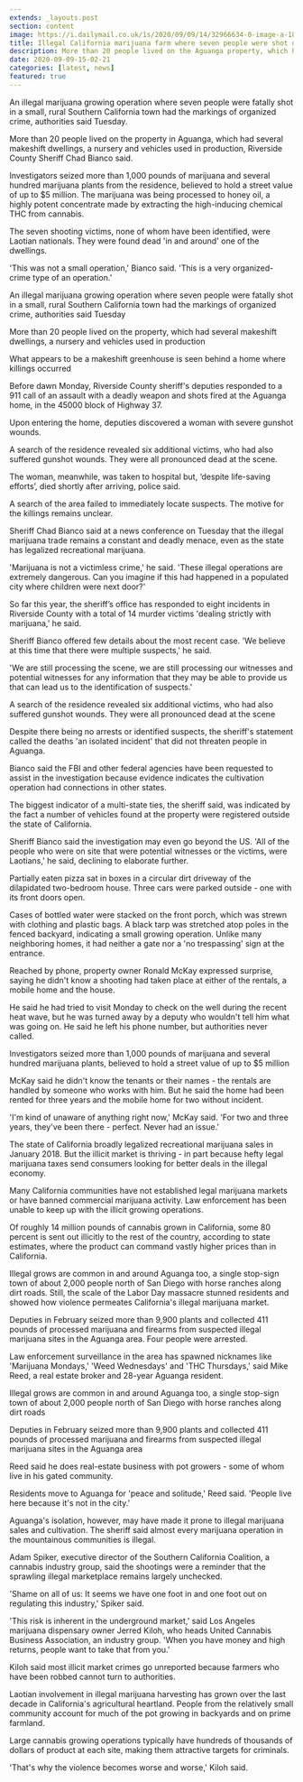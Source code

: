 ```yaml
---
extends: _layouts.post
section: content
image: https://i.dailymail.co.uk/1s/2020/09/09/14/32966634-0-image-a-18_1599659875588.jpg 
title: Illegal California marijuana farm where seven people were shot dead 
description: More than 20 people lived on the Aguanga property, which had several makeshift dwellings, a nursery and vehicles used in production, Riverside County Sheriff Chad Bianco said. 
date: 2020-09-09-15-02-21 
categories: [latest, news] 
featured: true 
--- 
```

An illegal marijuana growing operation where seven people were fatally shot in a small, rural Southern California town had the markings of organized crime, authorities said Tuesday.

More than 20 people lived on the property in Aguanga, which had several makeshift dwellings, a nursery and vehicles used in production, Riverside County Sheriff Chad Bianco said. 

Investigators seized more than 1,000 pounds of marijuana and several hundred marijuana plants from the residence, believed to hold a street value of up to $5 million. The marijuana was being processed to honey oil, a highly potent concentrate made by extracting the high-inducing chemical THC from cannabis.

The seven shooting victims, none of whom have been identified, were Laotian nationals. They were found dead 'in and around' one of the dwellings. 

'This was not a small operation,' Bianco said. 'This is a very organized-crime type of an operation.'

An illegal marijuana growing operation where seven people were fatally shot in a small, rural Southern California town had the markings of organized crime, authorities said Tuesday

More than 20 people lived on the property, which had several makeshift dwellings, a nursery and vehicles used in production

What appears to be a makeshift greenhouse is seen behind a home where killings occurred

Before dawn Monday, Riverside County sheriff's deputies responded to a 911 call of an assault with a deadly weapon and shots fired at the Aguanga home, in the 45000 block of Highway 37.

Upon entering the home, deputies discovered a woman with severe gunshot wounds. 

A search of the residence revealed six additional victims, who had also suffered gunshot wounds. They were all pronounced dead at the scene.

The woman, meanwhile, was taken to hospital but, ‘despite life-saving efforts’, died shortly after arriving, police said.

A search of the area failed to immediately locate suspects. The motive for the killings remains unclear.

Sheriff Chad Bianco said at a news conference on Tuesday that the illegal marijuana trade remains a constant and deadly menace, even as the state has legalized recreational marijuana. 

'Marijuana is not a victimless crime,' he said. 'These illegal operations are extremely dangerous. Can you imagine if this had happened in a populated city where children were next door?'

So far this year, the sheriff’s office has responded to eight incidents in Riverside County with a total of 14 murder victims 'dealing strictly with marijuana,' he said.

Sheriff Bianco offered few details about the most recent case. 'We believe at this time that there were multiple suspects,' he said. 

'We are still processing the scene, we are still processing our witnesses and potential witnesses for any information that they may be able to provide us that can lead us to the identification of suspects.'

A search of the residence revealed six additional victims, who had also suffered gunshot wounds. They were all pronounced dead at the scene

Despite there being no arrests or identified suspects, the sheriff's statement called the deaths 'an isolated incident' that did not threaten people in Aguanga.

Bianco said the FBI and other federal agencies have been requested to assist in the investigation because evidence indicates the cultivation operation had connections in other states.

The biggest indicator of a multi-state ties, the sheriff said, was indicated by the fact a number of vehicles found at the property were registered outside the state of California. 

Sheriff Bianco said the investigation may even go beyond the US. 'All of the people who were on site that were potential witnesses or the victims, were Laotians,' he said, declining to elaborate further. 

Partially eaten pizza sat in boxes in a circular dirt driveway of the dilapidated two-bedroom house. Three cars were parked outside - one with its front doors open.

Cases of bottled water were stacked on the front porch, which was strewn with clothing and plastic bags. A black tarp was stretched atop poles in the fenced backyard, indicating a small growing operation. Unlike many neighboring homes, it had neither a gate nor a 'no trespassing' sign at the entrance.

Reached by phone, property owner Ronald McKay expressed surprise, saying he didn't know a shooting had taken place at either of the rentals, a mobile home and the house.

He said he had tried to visit Monday to check on the well during the recent heat wave, but he was turned away by a deputy who wouldn't tell him what was going on. He said he left his phone number, but authorities never called.

Investigators seized more than 1,000 pounds of marijuana and several hundred marijuana plants, believed to hold a street value of up to $5 million

McKay said he didn't know the tenants or their names - the rentals are handled by someone who works with him. But he said the home had been rented for three years and the mobile home for two without incident.

'I'm kind of unaware of anything right now,' McKay said. 'For two and three years, they've been there - perfect. Never had an issue.'

The state of California broadly legalized recreational marijuana sales in January 2018. But the illicit market is thriving - in part because hefty legal marijuana taxes send consumers looking for better deals in the illegal economy.

Many California communities have not established legal marijuana markets or have banned commercial marijuana activity. Law enforcement has been unable to keep up with the illicit growing operations.

Of roughly 14 million pounds of cannabis grown in California, some 80 percent is sent out illicitly to the rest of the country, according to state estimates, where the product can command vastly higher prices than in California. 

Illegal grows are common in and around Aguanga too, a single stop-sign town of about 2,000 people north of San Diego with horse ranches along dirt roads. Still, the scale of the Labor Day massacre stunned residents and showed how violence permeates California's illegal marijuana market. 

Deputies in February seized more than 9,900 plants and collected 411 pounds of processed marijuana and firearms from suspected illegal marijuana sites in the Aguanga area. Four people were arrested.

Law enforcement surveillance in the area has spawned nicknames like 'Marijuana Mondays,' 'Weed Wednesdays' and 'THC Thursdays,' said Mike Reed, a real estate broker and 28-year Aguanga resident.

Illegal grows are common in and around Aguanga too, a single stop-sign town of about 2,000 people north of San Diego with horse ranches along dirt roads

Deputies in February seized more than 9,900 plants and collected 411 pounds of processed marijuana and firearms from suspected illegal marijuana sites in the Aguanga area

Reed said he does real-estate business with pot growers - some of whom live in his gated community.

Residents move to Aguanga for 'peace and solitude,' Reed said. 'People live here because it's not in the city.'

Aguanga's isolation, however, may have made it prone to illegal marijuana sales and cultivation. The sheriff said almost every marijuana operation in the mountainous communities is illegal.

Adam Spiker, executive director of the Southern California Coalition, a cannabis industry group, said the shootings were a reminder that the sprawling illegal marketplace remains largely unchecked.

'Shame on all of us: It seems we have one foot in and one foot out on regulating this industry,' Spiker said. 

'This risk is inherent in the underground market,' said Los Angeles marijuana dispensary owner Jerred Kiloh, who heads United Cannabis Business Association, an industry group. 'When you have money and high returns, people want to take that from you.'

Kiloh said most illicit market crimes go unreported because farmers who have been robbed cannot turn to authorities.

Laotian involvement in illegal marijuana harvesting has grown over the last decade in California's agricultural heartland. People from the relatively small community account for much of the pot growing in backyards and on prime farmland.

Large cannabis growing operations typically have hundreds of thousands of dollars of product at each site, making them attractive targets for criminals.

'That's why the violence becomes worse and worse,' Kiloh said.

